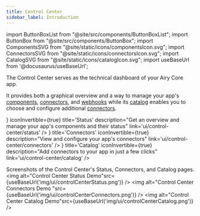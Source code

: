 ```yaml
---
title: Control Center
sidebar_label: Introduction
---
```


import ButtonBoxList from "@site/src/components/ButtonBoxList";
import ButtonBox from "@site/src/components/ButtonBox";
import ComponentsSVG from "@site/static/icons/componentsIcon.svg";
import ConnectorsSVG from "@site/static/icons/connectorsIcon.svg";
import CatalogSVG from "@site/static/icons/catalogIcon.svg";
import useBaseUrl from '@docusaurus/useBaseUrl';

The Control Center serves as the technical dashboard of your Airy Core app.

It provides both a graphical overview and a way to manage your app's [components](/getting-started/components), [connectors](connectors), and [webhooks](/api/webhook) while its [catalog](catalog) enables you to choose and configure additional [connectors](connectors).

<ButtonBoxList>
    <ButtonBox
        icon={<ComponentsSVG />}
        iconInvertible={true}
        title='Status'
        description="Get an overview and manage your app's components and their status"
        link='ui/control-center/status'
    />
    <ButtonBox
        icon={<ConnectorsSVG />}
        title='Connectors'
        iconInvertible={true}
        description="View and configure your app's connectors"
        link='ui/control-center/connectors'
    />
     <ButtonBox
        icon={<CatalogSVG />}
        title='Catalog'
        iconInvertible={true}
        description="Add connectors to your app in just a few clicks"
        link='ui/control-center/catalog'
    />
</ButtonBoxList>

<br />

Screenshots of the Control Center's Status, Connectors, and Catalog pages.
<img alt="Control Center Status Demo"src={useBaseUrl('img/ui/controlCenterStatus.png')} />
<img alt="Control Center Connectors Demo "src={useBaseUrl('img/ui/controlCenterConnectors.png')} />
<img alt="Control Center Catalog Demo"src={useBaseUrl('img/ui/controlCenterCatalog.png')} />
